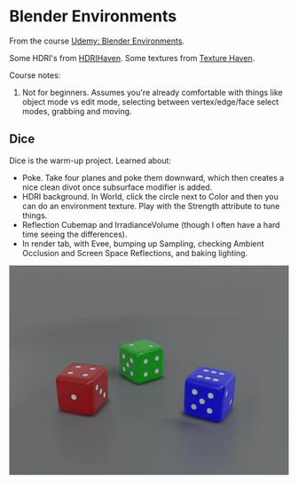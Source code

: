 
Blender Environments
====================

From the course [Udemy: Blender Environments](https://www.udemy.com/course/blender-environments/).

Some HDRI's from [HDRIHaven](https://hdrihaven.com/).
Some textures from [Texture Haven](https://texturehaven.com/).

Course notes:

1. Not for beginners. Assumes you're already comfortable with things like object mode vs edit mode, selecting between 
vertex/edge/face select modes, grabbing and moving.

Dice
----

Dice is the warm-up project. Learned about:

* Poke. Take four planes and poke them downward, which then creates a nice clean divot once subsurface modifier is added.
* HDRI background. In World, click the circle next to Color and then you can do an environment texture. Play with the Strength 
    attribute to tune things.
* Reflection Cubemap and IrradianceVolume (though I often have a hard time seeing the differences).
* In render tab, with Evee, bumping up Sampling, checking Ambient Occlusion and Screen Space Reflections, and baking lighting.

![rendered dice](dice-final.png)
